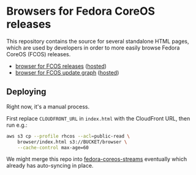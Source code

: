 # Browsers for Fedora CoreOS releases

This repository contains the source for several standalone HTML pages, which are used by developers in order to more easily browse Fedora CoreOS (FCOS) releases.

 * [browser for FCOS releases](./browser) ([hosted](https://builds.coreos.fedoraproject.org/browser))
 * [browser for FCOS update graph](./graph) ([hosted](https://builds.coreos.fedoraproject.org/graph))

## Deploying

Right now, it's a manual process.

First replace `CLOUDFRONT_URL` in `index.html` with the
CloudFront URL, then run e.g.:

```sh
aws s3 cp --profile rhcos --acl=public-read \
    browser/index.html s3://BUCKET/browser \
    --cache-control max-age=60
```

We might merge this repo into
[fedora-coreos-streams](https://github.com/coreos/fedora-coreos-streams)
eventually which already has auto-syncing in place.

